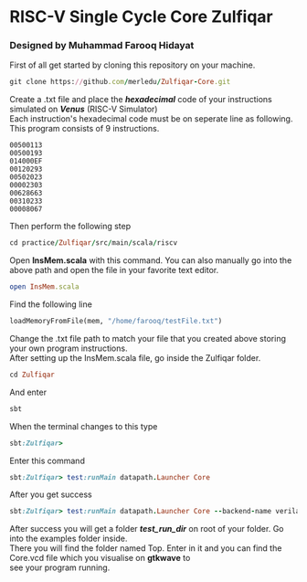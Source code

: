 # RISC-V Single Cycle Core Zulfiqar
### Designed by Muhammad Farooq Hidayat
First of all get started by cloning this repository on your machine.  
```ruby
git clone https://github.com/merledu/Zulfiqar-Core.git
```
Create a .txt file and place the ***hexadecimal*** code of your instructions simulated on ***Venus*** (RISC-V Simulator)\
Each instruction's hexadecimal code must be on seperate line as following. This program consists of 9 instructions.
```
00500113
00500193
014000EF
00120293
00502023
00002303
00628663
00310233
00008067
```
Then perform the following step
```ruby
cd practice/Zulfiqar/src/main/scala/riscv
```
Open **InsMem.scala** with this command. You can also manually go into the above path and open the file in your favorite text editor.
```ruby
open InsMem.scala
```
Find the following line
``` python
loadMemoryFromFile(mem, "/home/farooq/testFile.txt")
```
Change the .txt file path to match your file that you created above storing your own program instructions.\
After setting up the InsMem.scala file, go inside the Zulfiqar folder.
```ruby
cd Zulfiqar
```
And enter
```ruby
sbt
```
When the terminal changes to this type
```ruby
sbt:Zulfiqar>
```
Enter this command
```ruby
sbt:Zulfiqar> test:runMain datapath.Launcher Core
```
After you get success
```ruby
sbt:Zulfiqar> test:runMain datapath.Launcher Core --backend-name verilator
```
After success you will get a folder ***test_run_dir*** on root of your folder. Go into the examples folder inside.\
There you will find the folder named Top. Enter in it and you can find the Core.vcd file which you visualise on **gtkwave** to\
see your program running.
